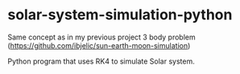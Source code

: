 # solar-system-simulation-python
Same concept as in my previous project 3 body problem (https://github.com/ibjelic/sun-earth-moon-simulation)

Python program that uses RK4 to simulate Solar system.
